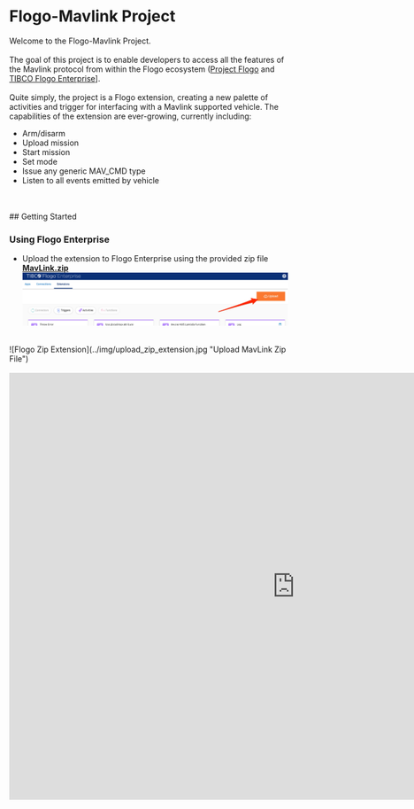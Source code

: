 # 	Flogo-Mavlink Project

Welcome to the Flogo-Mavlink Project.<br>
<br>
The goal of this project is to enable developers to access all the features of the Mavlink protocol from within the Flogo ecosystem ([Project Flogo](https://flogo.io) and [TIBCO Flogo Enterprise](https://www.tibco.com/products/tibco-flogo)].<br>
<br>
Quite simply, the project is a Flogo extension, creating a new palette of activities and trigger for interfacing with a Mavlink supported vehicle.  The capabilities of the extension are ever-growing, currently including:
- Arm/disarm
- Upload mission
- Start mission
- Set mode
- Issue any generic MAV_CMD type
- Listen to all events emitted by vehicle
<br>
<br>
## Getting Started  
  
### Using Flogo Enterprise  
- Upload the extension to Flogo Enterprise using the provided zip file **[MavLink.zip](https://raw.githubusercontent.com/wkarasz/flogo-mavlink/master/fe/MavLink.zip)**<br>
![Flogo Enterprise Studio](../img/upload_extension.jpg "Upload Extension")<br>
<br>
![Flogo Zip Extension](../img/upload_zip_extension.jpg "Upload MavLink Zip File")<br>
<br>
<iframe width="1031" height="771" src="https://www.youtube.com/embed/jbJu6bpt55Y" frameborder="0" allow="accelerometer; autoplay; encrypted-media; gyroscope; picture-in-picture" allowfullscreen></iframe>
